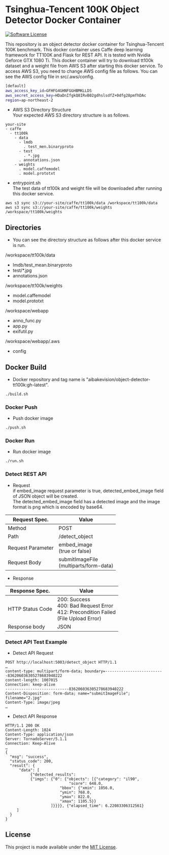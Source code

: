 # Tsinghua-Tencent 100K Object Detector Docker Container

[![Software License](https://img.shields.io/badge/license-MIT-brightgreen.svg?style=flat-square)](LICENSE)

This repository is an object detector docker container for Tsinghua-Tencent 100K benchmark. This docker container uses Caffe deep learning framework for TT100K  and Flask for REST API. It is tested with Nvidia Geforce GTX 1080 Ti. This docker container will try to download tt100k dataset and a weight file from AWS S3 after starting this docker service. To access AWS S3, you need to change AWS config file as follows. You can see the AWS config file in src/.aws/config.  

```bash
[default]
aws_access_key_id=GFHFG4GHNFGGHBMKLLDS
aws_secret_access_key=HDaDnIfgkQ8IRvB02gdhslsdfZ+0dfg28pmfhDAc
region=ap-northeast-2
```

- AWS S3 Directory Structure  
Your expected AWS S3 directory structure is as follows.  

```
your-site
- caffe
  - tt100k
    - data
      - lmdb
        . test_men.binaryproto
      - test
        . *.jpg
      . annotations.json
    - weights
      . model.caffemodel
      . model.prototxt
```

- entrypoint.sh  
The test data of tt100k and weight file will be downloaded after running this docker service.  

```
aws s3 sync s3://your-site/caffe/tt100k/data /workspace/tt100k/data
aws s3 sync s3://your-site/caffe/tt100k/weights /workspace/tt100k/weights
```

## Directories
- You can see the directory structure as follows after this docker service is run.  

/workspace/tt100k/data
- lmdb/test_mean.binaryproto
- test/*.jpg
- annotations.json

/workspace/tt100k/weights
- model.caffemodel
- model.prototxt

/workspace/webapp
- anno_func.py
- app.py
- exifutil.py

/workspace/webapp/.aws
- config

## Docker Build
- Docker repository and tag name is "aibakevision/object-detector-tt100k:gh-latest".  

```bash
./build.sh
```

### Docker Push
- Push docker image

```bash
./push.sh
```

### Docker Run
- Run docker image

```bash
./run.sh
```

### Detect REST API   
- Request  
if embed_image request parameter is true, detected_embed_image field of JSON object will be created.  
The detected_embed_image field has a detected image and the image format is png which is encoded by base64.  

| Request Spec. | Value                                  |
|---------------|----------------------------------------|
| Method        | POST                                   |
| Path          | /detect_object                         |
| Request Parameter  | embed_image<br>(true or false) |
| Request Body  | submitImageFile<br>(multiparts/form-data) |

- Response

| Response Spec.   | Value                                                                              |
|------------------|------------------------------------------------------------------------------------|
| HTTP Status Code | 200: Success<br>400: Bad Request Error<br>412: Precondition Failed<br>(File Upload Error) |
| Response body    | JSON                                                                               |                                                                            |                                                                   |

### Detect API Test Example
- Detect API Request
```
POST http://localhost:5003/detect_object HTTP/1.1
…
content-type: multipart/form-data; boundary=--------------------------836206036305278683940222
content-length: 1007015
Connection: keep-alive
----------------------------836206036305278683940222
Content-Disposition: form-data; name="submitImageFile"; filename="2.jpg"
Content-Type: image/jpeg
…
```
- Detect API Response
```
HTTP/1.1 200 OK
Content-Length: 1024
Content-Type: application/json
Server: TornadoServer/5.1.1
Connection: Keep-Alive
…
{
  "msg": "success",  
  "status_code": 200,
  "result": {
      "data": [
	       {"detected_results": 
		   {"imgs": {"0": {"objects": [{"category": "il90", 
					        "score": 648.0, 
						"bbox": {"xmin": 1056.0, 
						"ymin": 768.0, 
						"ymax": 822.0, 
						"xmax": 1105.5}}
					]}}}}, {"elapsed_time": 6.22083306312561}
     ]
  }
}
```

## License

This project is made available under the [MIT License](https://github.com/asyncbridge/object-detector-tt100k/blob/master/LICENSE).
